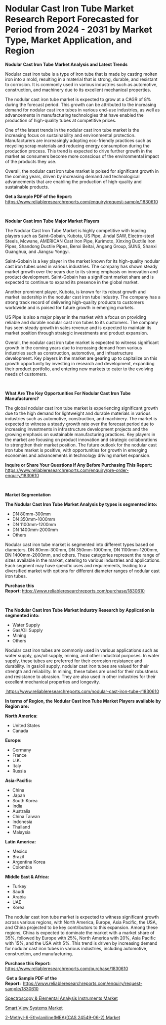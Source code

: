 <p><h1>Nodular Cast Iron Tube Market Research Report Forecasted for Period from 2024 -  2031 by Market Type, Market Application, and Region</h1></p><p><strong>Nodular Cast Iron Tube Market Analysis and Latest Trends</strong></p>
<p><p>Nodular cast iron tube is a type of iron tube that is made by casting molten iron into a mold, resulting in a material that is strong, durable, and resistant to corrosion. It is commonly used in various industries such as automotive, construction, and machinery due to its excellent mechanical properties.</p><p>The nodular cast iron tube market is expected to grow at a CAGR of 8% during the forecast period. This growth can be attributed to the increasing demand for nodular cast iron tubes in various end-use industries, as well as advancements in manufacturing technologies that have enabled the production of high-quality tubes at competitive prices.</p><p>One of the latest trends in the nodular cast iron tube market is the increasing focus on sustainability and environmental protection. Manufacturers are increasingly adopting eco-friendly practices such as recycling scrap materials and reducing energy consumption during the production process. This trend is expected to drive further growth in the market as consumers become more conscious of the environmental impact of the products they use.</p><p>Overall, the nodular cast iron tube market is poised for significant growth in the coming years, driven by increasing demand and technological advancements that are enabling the production of high-quality and sustainable products.</p></p>
<p><strong>Get a Sample PDF of the Report:&nbsp;</strong> <a href="https://www.reliableresearchreports.com/enquiry/request-sample/1830610">https://www.reliableresearchreports.com/enquiry/request-sample/1830610</a></p>
<p>&nbsp;</p>
<p><strong>Nodular Cast Iron Tube Major Market Players</strong></p>
<p><p>The Nodular Cast Iron Tube Market is highly competitive with leading players such as Saint-Gobain, Kubota, US Pipe, Jindal SAW, Electro-steel Steels, Mcwane, AMERICAN Cast Iron Pipe, Kurimoto, Xinxing Ductile Iron Pipes, Shandong Ductile Pipes, Benxi Beitai, Angang Group, SUNS, Shanxi Guanghua, and Jiangsu Yongyi.</p><p>Saint-Gobain is a key player in the market known for its high-quality nodular cast iron tubes used in various industries. The company has shown steady market growth over the years due to its strong emphasis on innovation and product development. Saint-Gobain has a significant market share and is expected to continue to expand its presence in the global market.</p><p>Another prominent player, Kubota, is known for its robust growth and market leadership in the nodular cast iron tube industry. The company has a strong track record of delivering high-quality products to customers worldwide and is poised for future growth in emerging markets.</p><p>US Pipe is also a major player in the market with a focus on providing reliable and durable nodular cast iron tubes to its customers. The company has seen steady growth in sales revenue and is expected to maintain its market position through strategic investments and product expansion.</p><p>Overall, the nodular cast iron tube market is expected to witness significant growth in the coming years due to increasing demand from various industries such as construction, automotive, and infrastructure development. Key players in the market are gearing up to capitalize on this growth opportunity by investing in research and development, expanding their product portfolio, and entering new markets to cater to the evolving needs of customers.</p></p>
<p>&nbsp;</p>
<p><strong>What Are The Key Opportunities For Nodular Cast Iron Tube Manufacturers?</strong></p>
<p><p>The global nodular cast iron tube market is experiencing significant growth due to the high demand for lightweight and durable materials in various industries such as automotive, construction, and machinery. The market is expected to witness a steady growth rate over the forecast period due to increasing investments in infrastructure development projects and the growing emphasis on sustainable manufacturing practices. Key players in the market are focusing on product innovation and strategic collaborations to strengthen their market position. The future outlook for the nodular cast iron tube market is positive, with opportunities for growth in emerging economies and advancements in technology driving market expansion.</p></p>
<p><strong>Inquire or Share Your Questions If Any Before Purchasing This Report:</strong> <a href="https://www.reliableresearchreports.com/enquiry/pre-order-enquiry/1830610">https://www.reliableresearchreports.com/enquiry/pre-order-enquiry/1830610</a></p>
<p>&nbsp;</p>
<p><strong>Market Segmentation</strong></p>
<p><strong>The Nodular Cast Iron Tube Market Analysis by types is segmented into:</strong></p>
<p><ul><li>DN 80mm-300mm</li><li>DN 350mm-1000mm</li><li>DN 1100mm-1200mm</li><li>DN 1400mm-2000mm</li><li>Others</li></ul></p>
<p><p>Nodular cast iron tube market is segmented into different types based on diameters. DN 80mm-300mm, DN 350mm-1000mm, DN 1100mm-1200mm, DN 1400mm-2000mm, and others. These categories represent the range of sizes available in the market, catering to various industries and applications. Each segment may have specific uses and requirements, leading to a diversified market with options for different diameter ranges of nodular cast iron tubes.</p></p>
<p><strong>Purchase this Report:&nbsp;</strong><a href="https://www.reliableresearchreports.com/purchase/1830610">https://www.reliableresearchreports.com/purchase/1830610</a></p>
<p>&nbsp;</p>
<p><strong>The Nodular Cast Iron Tube Market Industry Research by Application is segmented into:</strong></p>
<p><ul><li>Water Supply</li><li>Gas/Oil Supply</li><li>Mining</li><li>Others</li></ul></p>
<p><p>Nodular cast iron tubes are commonly used in various applications such as water supply, gas/oil supply, mining, and other industrial purposes. In water supply, these tubes are preferred for their corrosion resistance and durability. In gas/oil supply, nodular cast iron tubes are valued for their strength and reliability. In mining, these tubes are used for their robustness and resistance to abrasion. They are also used in other industries for their excellent mechanical properties and longevity.</p></p>
<p><a href="https://www.reliableresearchreports.com/nodular-cast-iron-tube-r1830610">&nbsp;https://www.reliableresearchreports.com/nodular-cast-iron-tube-r1830610</a></p>
<p><strong>In terms of Region, the Nodular Cast Iron Tube Market Players available by Region are:</strong></p>
<p>
    <p> <strong> North America: </strong>
        <ul>
            <li>United States</li>
            <li>Canada</li>
        </ul>
        </p> 
    <p> <strong> Europe: </strong>
        <ul>
            <li>Germany</li>
            <li>France</li>
            <li>U.K.</li>
            <li>Italy</li>
            <li>Russia</li>
        </ul>
        </p> 
    <p> <strong> Asia-Pacific: </strong>
        <ul>
            <li>China</li>
            <li>Japan</li>
            <li>South Korea</li>
            <li>India</li>
            <li>Australia</li>
            <li>China Taiwan</li>
            <li>Indonesia</li>
            <li>Thailand</li>
            <li>Malaysia</li>
        </ul>
        </p> 
    <p> <strong> Latin America: </strong>
        <ul>
            <li>Mexico</li>
            <li>Brazil</li>
            <li>Argentina Korea</li>
            <li>Colombia</li>
        </ul>
        </p> 
    <p> <strong> Middle East & Africa: </strong>
        <ul>
            <li>Turkey</li>
            <li>Saudi</li>
            <li>Arabia</li>
            <li>UAE</li>
            <li>Korea</li>
        </ul>
    </p>
    </p>
<p><p>The nodular cast iron tube market is expected to witness significant growth across various regions, with North America, Europe, Asia Pacific, the USA, and China projected to be key contributors to this expansion. Among these regions, China is expected to dominate the market with a market share of 35%, followed by Europe with 25%, North America with 20%, Asia Pacific with 15%, and the USA with 5%. This trend is driven by increasing demand for nodular cast iron tubes in various industries, including automotive, construction, and manufacturing.</p></p>
<p><strong>Purchase this Report: </strong><a href="https://www.reliableresearchreports.com/purchase/1830610">https://www.reliableresearchreports.com/purchase/1830610</a></p>
<p>&nbsp;<strong>Get a Sample PDF of the Report:&nbsp;&nbsp;</strong><a href="https://www.reliableresearchreports.com/enquiry/request-sample/1830610">https://www.reliableresearchreports.com/enquiry/request-sample/1830610</a></p>
<p><strong></strong></p>
<p><p><a href="https://view.publitas.com/reportprime-1/spectroscopy-elemental-analysis-instruments-market-global-market-insights-and-sales-trends-2024-to-2031/">Spectroscopy & Elemental Analysis Instruments Market</a></p><p><a href="https://view.publitas.com/reportprime-1/smart-view-systems-market-trends-and-analysis-opportunities-and-challenges-for-future-growth-2024-2031/">Smart View Systems Market</a></p><p><a href="https://github.com/lorenzaSchmeler/Market-Research-Report-List-1/blob/main/2-methyl-6-ethylanilinemeacas-24549-06-2-market.md">2-Methyl-6-Ethylaniline(MEA)(CAS 24549-06-2) Market</a></p></p>